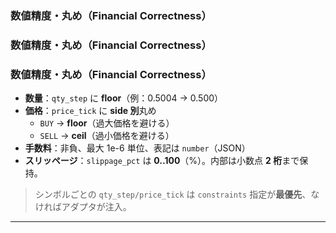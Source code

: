 <!-- AUTODOC:BEGIN mode=file_content path_globs=docs/_partials/apis/Do-Layer-Contract/07_financial_correctness.md title="数値精度・丸め（Financial Correctness）" -->
### 数値精度・丸め（Financial Correctness）

<!-- AUTODOC:BEGIN mode=file_content path_globs=docs/_partials/apis/Do-Layer-Contract/07_financial_correctness.md title="数値精度・丸め（Financial Correctness）" -->
### 数値精度・丸め（Financial Correctness）

<!-- AUTODOC:BEGIN mode=file_content path_globs=docs/_partials/apis/Do-Layer-Contract/07_financial_correctness.md title="数値精度・丸め（Financial Correctness）" -->
### 数値精度・丸め（Financial Correctness）

- **数量**：`qty_step` に **floor**（例：0.5004 → 0.500）  
- **価格**：`price_tick` に **side 別**丸め  
  - `BUY` → **floor**（過大価格を避ける）  
  - `SELL` → **ceil**（過小価格を避ける）  
- **手数料**：非負、最大 1e-6 単位、表記は `number`（JSON）  
- **スリッページ**：`slippage_pct` は **0..100**（%）。内部は小数点 **2 桁**まで保持。

> シンボルごとの `qty_step/price_tick` は `constraints` 指定が**最優先**、なければアダプタが注入。

---
<!-- AUTODOC:END -->
